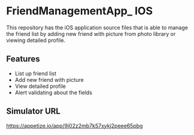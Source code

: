 # FriendManagementApp_ IOS
This repository has the iOS application source files that is able to manage the friend list by adding new friend with picture from photo library or viewing detailed profile. 

## Features
- List up friend list 
- Add new friend with picture
- View detailed profile
- Alert validating about the fields 

## Simulator URL 
https://appetize.io/app/9j02z2mb7k57xykj2peee65pbg 

